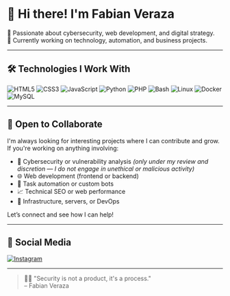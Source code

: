 # 👋 Hi there! I'm Fabian Veraza

🧠 Passionate about cybersecurity, web development, and digital strategy.  
💼 Currently working on technology, automation, and business projects.

---

## 🛠️ Technologies I Work With

![HTML5](https://img.shields.io/badge/HTML-000?style=flat&logo=html5&logoColor=white)
![CSS3](https://img.shields.io/badge/CSS-000?style=flat&logo=css3&logoColor=white)
![JavaScript](https://img.shields.io/badge/JavaScript-000?style=flat&logo=javascript&logoColor=white)
![Python](https://img.shields.io/badge/Python-000?style=flat&logo=python&logoColor=white)
![PHP](https://img.shields.io/badge/PHP-000?style=flat&logo=php&logoColor=white)
![Bash](https://img.shields.io/badge/Bash-000?style=flat&logo=gnubash&logoColor=white)
![Linux](https://img.shields.io/badge/Linux-000?style=flat&logo=linux&logoColor=white)
![Docker](https://img.shields.io/badge/Docker-000?style=flat&logo=docker&logoColor=white)
![MySQL](https://img.shields.io/badge/MySQL-000?style=flat&logo=mysql&logoColor=white)

---

## 🤝 Open to Collaborate

I'm always looking for interesting projects where I can contribute and grow. If you're working on anything involving:

- 🔐 Cybersecurity or vulnerability analysis *(only under my review and discretion — I do not engage in unethical or malicious activity)*  
- 🌐 Web development (frontend or backend)  
- 🤖 Task automation or custom bots  
- 📈 Technical SEO or web performance  
- 🧱 Infrastructure, servers, or DevOps  

Let’s connect and see how I can help!

---

## 📲 Social Media

[![Instagram](https://img.shields.io/badge/@fabianveraza-E4405F?style=for-the-badge&logo=instagram&logoColor=white)](https://instagram.com/fabianveraza)  

---

> 🧑‍💻 "Security is not a product, it's a process."  
> – Fabian Veraza
